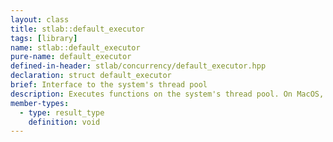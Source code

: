```yaml
---
layout: class
title: stlab::default_executor
tags: [library]
name: stlab::default_executor
pure-name: default_executor
defined-in-header: stlab/concurrency/default_executor.hpp
declaration: struct default_executor
brief: Interface to the system's thread pool
description: Executes functions on the system's thread pool. On MacOS, Windows, Emscripten and PNaCl the OS integrated thread pool is the base of this class. For other OS an custom thread pool is provided. 
member-types:
  - type: result_type
    definition: void
---
```

